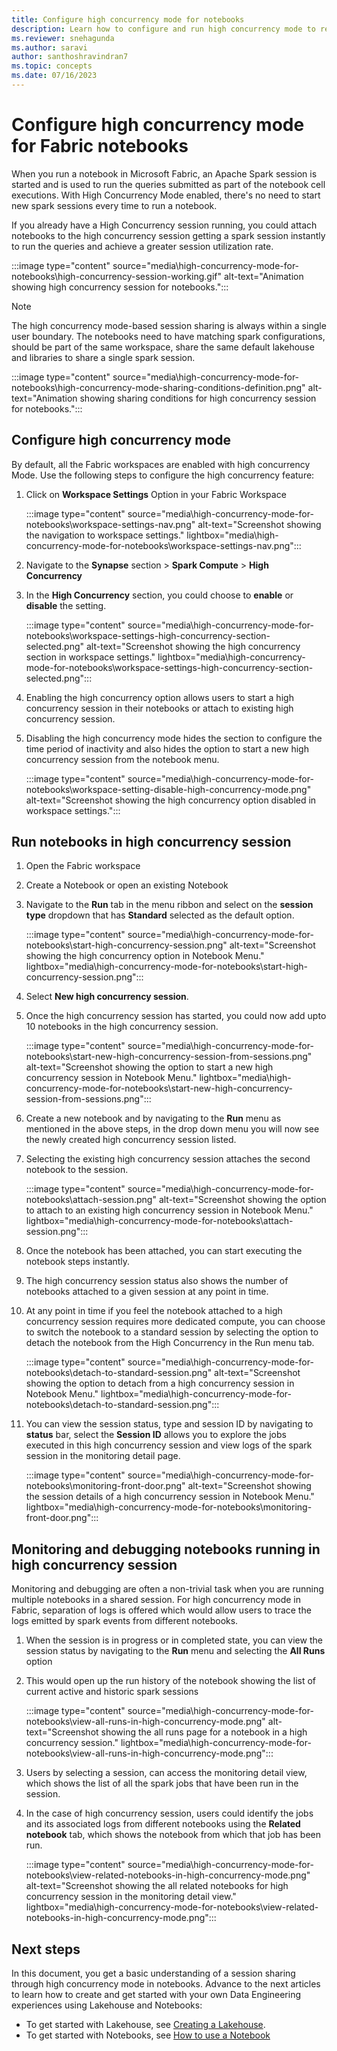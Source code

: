 ```yaml
---
title: Configure high concurrency mode for notebooks
description: Learn how to configure and run high concurrency mode to reuse session across multiple notebooks for Data Engineering and Data Science workloads in Fabric
ms.reviewer: snehagunda
ms.author: saravi
author: santhoshravindran7
ms.topic: concepts
ms.date: 07/16/2023
---
```


# Configure high concurrency mode for Fabric notebooks

When you run a notebook in Microsoft Fabric, an Apache Spark session is started and is used to run the queries submitted as part of the notebook cell executions. With High Concurrency Mode enabled, there's no need to start new spark sessions every time to run a notebook.

If you already have a High Concurrency session running, you could attach notebooks to the high concurrency session getting a spark session instantly to run the queries and achieve a greater session utilization rate.

:::image type="content" source="media\high-concurrency-mode-for-notebooks\high-concurrency-session-working.gif" alt-text="Animation showing high concurrency session for notebooks.":::

> [!NOTE]
> The high concurrency mode-based session sharing is always within a single user boundary.
> The notebooks need to have matching spark configurations, should be part of the same workspace, share the same default lakehouse and libraries to share a single spark session.

:::image type="content" source="media\high-concurrency-mode-for-notebooks\high-concurrency-mode-sharing-conditions-definition.png" alt-text="Animation showing sharing conditions for high concurrency session for notebooks.":::

## Configure high concurrency mode

By default, all the Fabric workspaces are enabled with high concurrency Mode. Use the following steps to configure the high concurrency feature:

1. Click on **Workspace Settings** Option in your Fabric Workspace

   :::image type="content" source="media\high-concurrency-mode-for-notebooks\workspace-settings-nav.png" alt-text="Screenshot showing the navigation to workspace settings." lightbox="media\high-concurrency-mode-for-notebooks\workspace-settings-nav.png":::

1. Navigate to the **Synapse** section > **Spark Compute** > **High Concurrency**

1. In the **High Concurrency** section, you could choose to **enable** or **disable** the setting.

   :::image type="content" source="media\high-concurrency-mode-for-notebooks\workspace-settings-high-concurrency-section-selected.png" alt-text="Screenshot showing the high concurrency section in workspace settings." lightbox="media\high-concurrency-mode-for-notebooks\workspace-settings-high-concurrency-section-selected.png":::

1. Enabling the high concurrency option allows users to start a high concurrency session in their notebooks or attach to existing high concurrency session.

1. Disabling the high concurrency mode hides the section to configure the time period of inactivity and also hides the option to start a new high concurrency session from the notebook menu.

   :::image type="content" source="media\high-concurrency-mode-for-notebooks\workspace-setting-disable-high-concurrency-mode.png" alt-text="Screenshot showing the high concurrency option disabled in workspace settings.":::

## Run notebooks in high concurrency session

1. Open the Fabric workspace

1. Create a Notebook or open an existing Notebook

1. Navigate to the **Run** tab in the menu ribbon and select on the **session type** dropdown that has **Standard** selected as the default option.

   :::image type="content" source="media\high-concurrency-mode-for-notebooks\start-high-concurrency-session.png" alt-text="Screenshot showing the high concurrency option in Notebook Menu." lightbox="media\high-concurrency-mode-for-notebooks\start-high-concurrency-session.png":::

1. Select **New high concurrency session**.

1. Once the high concurrency session has started, you could now add upto 10 notebooks in the high concurrency session.

   :::image type="content" source="media\high-concurrency-mode-for-notebooks\start-new-high-concurrency-session-from-sessions.png" alt-text="Screenshot showing the option to start a new high concurrency session in Notebook Menu." lightbox="media\high-concurrency-mode-for-notebooks\start-new-high-concurrency-session-from-sessions.png":::

1. Create a new notebook and by navigating to the **Run** menu as mentioned in the above steps, in the drop down menu you will now see the newly created high concurrency session listed.

1. Selecting the existing high concurrency session attaches the second notebook to the session.

   :::image type="content" source="media\high-concurrency-mode-for-notebooks\attach-session.png" alt-text="Screenshot showing the option to attach to an existing high concurrency session in Notebook Menu." lightbox="media\high-concurrency-mode-for-notebooks\attach-session.png":::

1. Once the notebook has been attached, you can start executing the notebook steps instantly.

1. The high concurrency session status also shows the number of notebooks attached to a given session at any point in time.

1. At any point in time if you feel the notebook attached to a high concurrency session requires more dedicated compute, you can choose to switch the notebook to a standard session by selecting the option to detach the notebook from the High Concurrency in the Run menu tab.

    :::image type="content" source="media\high-concurrency-mode-for-notebooks\detach-to-standard-session.png" alt-text="Screenshot showing the option to detach from a high concurrency session in Notebook Menu." lightbox="media\high-concurrency-mode-for-notebooks\detach-to-standard-session.png":::

1. You can view the session status, type and session ID by navigating to **status** bar, select the **Session ID** allows you to explore the jobs executed in this high concurrency session and view logs of the spark session in the monitoring detail page.

   :::image type="content" source="media\high-concurrency-mode-for-notebooks\monitoring-front-door.png" alt-text="Screenshot showing the session details of a high concurrency session in Notebook Menu." lightbox="media\high-concurrency-mode-for-notebooks\monitoring-front-door.png":::

## Monitoring and debugging notebooks running in high concurrency session

Monitoring and debugging are often a non-trivial task when you are running multiple notebooks in a shared session. For high concurrency mode in Fabric, separation of logs is offered which would allow users to trace the logs emitted by spark events from different notebooks.

1. When the session is in progress or in completed state, you can view the session status by navigating to the **Run** menu and selecting the **All Runs** option

1. This would open up the run history of the notebook showing the list of current active and historic spark sessions

   :::image type="content" source="media\high-concurrency-mode-for-notebooks\view-all-runs-in-high-concurrency-mode.png" alt-text="Screenshot showing the all runs page for a notebook in a high concurrency session." lightbox="media\high-concurrency-mode-for-notebooks\view-all-runs-in-high-concurrency-mode.png":::
  
1. Users by selecting a session, can access the monitoring detail view, which shows the list of all the spark jobs that have been run in the session.

1. In the case of high concurrency session, users could identify the jobs and its associated logs from different notebooks using the **Related notebook** tab, which shows the notebook from which that job has been run.

   :::image type="content" source="media\high-concurrency-mode-for-notebooks\view-related-notebooks-in-high-concurrency-mode.png" alt-text="Screenshot showing the all related notebooks for high concurrency session in the monitoring detail view." lightbox="media\high-concurrency-mode-for-notebooks\view-related-notebooks-in-high-concurrency-mode.png":::

## Next steps

In this document, you get a basic understanding of a session sharing through high concurrency mode in notebooks. Advance to the next articles to learn how to create and get started with your own Data Engineering experiences using Lakehouse and Notebooks:

- To get started with Lakehouse, see [Creating a Lakehouse](create-lakehouse.md).
- To get started with Notebooks, see [How to use a Notebook](how-to-use-notebook.md)
